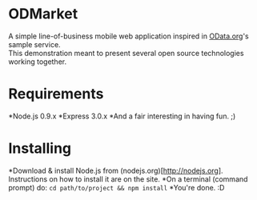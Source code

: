 ODMarket
========

A simple line-of-business mobile web application inspired in [OData.org](http://odata.org)'s sample service.  
This demonstration meant to present several open source technologies working together.

Requirements
============

*Node.js 0.9.x
*Express 3.0.x
*And a fair interesting in having fun. ;)

Installing
==========

*Download & install Node.js from (nodejs.org)[http://nodejs.org]. Instructions on how to install it are on the site.
*On a terminal (command prompt) do: `cd path/to/project && npm install`
*You're done. :D
